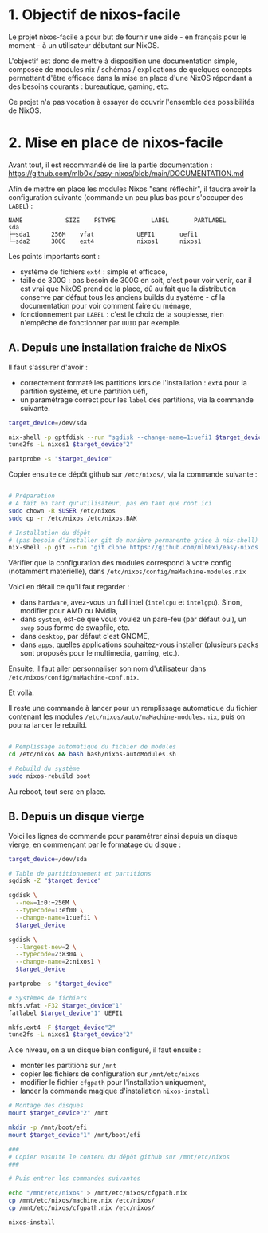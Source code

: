 # 1. Objectif de nixos-facile

Le projet nixos-facile a pour but de fournir une aide - en français pour le moment - à un utilisateur débutant sur NixOS.

L'objectif est donc de mettre à disposition une documentation simple, composée de modules nix / schémas / explications de quelques concepts permettant d'être efficace dans la mise en place d'une NixOS répondant à des besoins courants : bureautique, gaming, etc.

Ce projet n'a pas vocation à essayer de couvrir l'ensemble des possibilités de NixOS.


# 2. Mise en place de nixos-facile

Avant tout, il est recommandé de lire la partie documentation : https://github.com/mlb0xi/easy-nixos/blob/main/DOCUMENTATION.md

Afin de mettre en place les modules Nixos "sans réfléchir", il faudra avoir la configuration suivante (commande un peu plus bas pour s'occuper des `LABEL`) :
```  
NAME         	SIZE 	FSTYPE      	LABEL   	PARTLABEL
sda                 
├─sda1  	256M 	vfat        	UEFI1   	uefi1        
└─sda2  	300G 	ext4         	nixos1		nixos1	  
```

Les points importants sont :

- système de fichiers `ext4` : simple et efficace,
- taille de 300G : pas besoin de 300G en soit, c'est pour voir venir, car il est vrai que NixOS prend de la place, dû au fait que la distribution conserve par défaut tous les anciens builds du système - cf la documentation pour voir comment faire du ménage,
- fonctionnement par `LABEL` : c'est le choix de la souplesse, rien n'empêche de fonctionner par `UUID` par exemple.


## A. Depuis une installation fraiche de NixOS

Il faut s'assurer d'avoir :
- correctement formaté les partitions lors de l'installation : `ext4` pour la partition système, et une partition uefi,
- un paramétrage correct pour les `label` des partitions, via la commande suivante.

```bash
target_device=/dev/sda

nix-shell -p gptfdisk --run "sgdisk --change-name=1:uefi1 $target_device"
tune2fs -L nixos1 $target_device"2"

partprobe -s "$target_device"
```

Copier ensuite ce dépôt github sur `/etc/nixos/`, via la commande suivante :

```bash

# Préparation
# A fait en tant qu'utilisateur, pas en tant que root ici
sudo chown -R $USER /etc/nixos
sudo cp -r /etc/nixos /etc/nixos.BAK

# Installation du dépôt
# (pas besoin d'installer git de manière permanente grâce à nix-shell)
nix-shell -p git --run "git clone https://github.com/mlb0xi/easy-nixos /etc/nixos"
```

Vérifier que la configuration des modules correspond à votre config (notamment matérielle), dans `/etc/nixos/config/maMachine-modules.nix`

Voici en détail ce qu'il faut regarder :
- dans `hardware`, avez-vous un full intel (`intelcpu` et `intelgpu`). Sinon, modifier pour AMD ou Nvidia,
- dans `system`, est-ce que vous voulez un pare-feu (par défaut oui), un `swap` sous forme de swapfile, etc.
- dans `desktop`, par défaut c'est GNOME,
- dans `apps`, quelles applications souhaitez-vous installer (plusieurs packs sont proposés pour le multimedia, gaming, etc.).

Ensuite, il faut aller personnaliser son nom d'utilisateur dans `/etc/nixos/config/maMachine-conf.nix`.

Et voilà.

Il reste une commande à lancer pour un remplissage automatique du fichier contenant les modules `/etc/nixos/auto/maMachine-modules.nix`, puis on pourra lancer le rebuild.

```bash

# Remplissage automatique du fichier de modules
cd /etc/nixos && bash bash/nixos-autoModules.sh

# Rebuild du système
sudo nixos-rebuild boot
```

Au reboot, tout sera en place.



## B. Depuis un disque vierge

Voici les lignes de commande pour paramétrer ainsi depuis un disque vierge, en commençant par le formatage du disque :

```bash
target_device=/dev/sda

# Table de partitionnement et partitions
sgdisk -Z "$target_device"

sgdisk \
  --new=1:0:+256M \
  --typecode=1:ef00 \
  --change-name=1:uefi1 \
  $target_device

sgdisk \
  --largest-new=2 \
  --typecode=2:8304 \
  --change-name=2:nixos1 \
  $target_device

partprobe -s "$target_device"

# Systèmes de fichiers
mkfs.vfat -F32 $target_device"1"
fatlabel $target_device"1" UEFI1

mkfs.ext4 -F $target_device"2"
tune2fs -L nixos1 $target_device"2"

```

A ce niveau, on a un disque bien configuré, il faut ensuite :
- monter les partitions sur `/mnt`
- copier les fichiers de configuration sur `/mnt/etc/nixos`
- modifier le fichier `cfgpath` pour l'installation uniquement,
- lancer la commande magique d'installation `nixos-install`

```bash
# Montage des disques
mount $target_device"2" /mnt

mkdir -p /mnt/boot/efi
mount $target_device"1" /mnt/boot/efi

###
# Copier ensuite le contenu du dépôt github sur /mnt/etc/nixos
###

# Puis entrer les commandes suivantes

echo "/mnt/etc/nixos" > /mnt/etc/nixos/cfgpath.nix
cp /mnt/etc/nixos/machine.nix /etc/nixos/
cp /mnt/etc/nixos/cfgpath.nix /etc/nixos/

nixos-install
```

